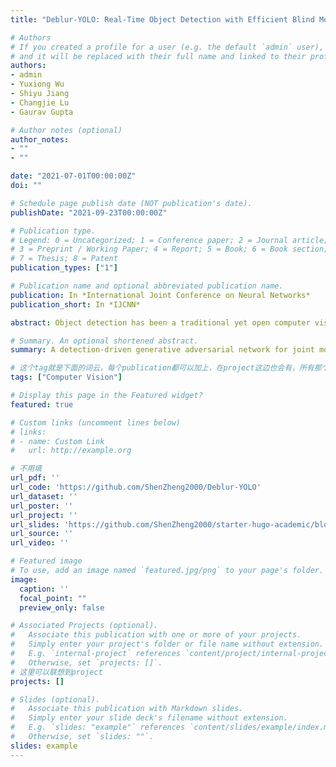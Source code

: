 ```yaml
---
title: "Deblur-YOLO: Real-Time Object Detection with Efficient Blind Motion Deblurring"

# Authors
# If you created a profile for a user (e.g. the default `admin` user), write the username (folder name) here 
# and it will be replaced with their full name and linked to their profile.
authors:
- admin
- Yuxiong Wu
- Shiyu Jiang
- Changjie Lu
- Gaurav Gupta

# Author notes (optional)
author_notes:
- ""
- ""

date: "2021-07-01T00:00:00Z"
doi: ""

# Schedule page publish date (NOT publication's date).
publishDate: "2021-09-23T00:00:00Z"

# Publication type.
# Legend: 0 = Uncategorized; 1 = Conference paper; 2 = Journal article;
# 3 = Preprint / Working Paper; 4 = Report; 5 = Book; 6 = Book section;
# 7 = Thesis; 8 = Patent
publication_types: ["1"]

# Publication name and optional abbreviated publication name.
publication: In *International Joint Conference on Neural Networks*
publication_short: In *IJCNN*

abstract: Object detection has been a traditional yet open computer vision research field. In intensive studies, object detection models have achieved promising results regarding recognition accuracy and inference speed. However, previous state-of-the-art algorithms fail to operate at blurry images. In this work, we propose Deblur-YOLO, an efficient, YOLO-based and detection-driven approach robust to motion blur photographs. We introduce a generative adversarial network with a dilated feature pyramid generator, a pair of multi-scale discriminators with spectral normalization, and a detection discriminator. We design a new image quality metric called Smooth Peak Signal-to-Noise Ratio (SPSNR) for measuring the smoothness of the reconstructed image. Empirical studies on benchmark datasets demonstrate Deblur-YOLO's superiority. On COCO 2014, Set 5 and Setl4, Deblur-YOLO achieves leading results for parameters, deblurring time, PSNR, SPSNR and SSIM. We also visually display the excellence of our deblurring performance to competing models.

# Summary. An optional shortened abstract.
summary: A detection-driven generative adversarial network for joint motion deblurring and object detection. 

# 这个tag就是下面的词云，每个publication都可以加上，在project这边也会有，所有那个词云能联想到所有项目
tags: ["Computer Vision"]

# Display this page in the Featured widget?
featured: true

# Custom links (uncomment lines below)
# links:
# - name: Custom Link
#   url: http://example.org

# 不用填
url_pdf: ''
url_code: 'https://github.com/ShenZheng2000/Deblur-YOLO'
url_dataset: ''
url_poster: ''
url_project: ''
url_slides: 'https://github.com/ShenZheng2000/starter-hugo-academic/blob/master/content/publication/DeblurYOLO/Slides_DeblurYOLO.pdf'
url_source: ''
url_video: ''

# Featured image
# To use, add an image named `featured.jpg/png` to your page's folder. 
image:
  caption: ''
  focal_point: ""
  preview_only: false

# Associated Projects (optional).
#   Associate this publication with one or more of your projects.
#   Simply enter your project's folder or file name without extension.
#   E.g. `internal-project` references `content/project/internal-project/index.md`.
#   Otherwise, set `projects: []`.
# 这里可以联想到project
projects: []

# Slides (optional).
#   Associate this publication with Markdown slides.
#   Simply enter your slide deck's filename without extension.
#   E.g. `slides: "example"` references `content/slides/example/index.md`.
#   Otherwise, set `slides: ""`.
slides: example
---
```





